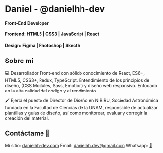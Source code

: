 # Daniel  - @danielhh-dev
#### Front-End Developer <br/>
#### Frontend:  HTML5 | CSS3 | JavaScript | React <br/>
#### Design: Figma | Photoshop | Skecth 
 


## Sobre mí


💻 Desarrollador Front-end con sólido conocimiento de React, ES6+, HTML5, CSS3+, Redux, TypeScript. Entendimiento de los principios de diseño, (CSS Modules, Sass, Emotion) y diseño web responsivo. Enfocado en la alta calidad del código y el rendimiento.

🖌️ Ejercí el puesto de Director de Diseño en NIBIRU, Sociedad Astronómica fundada en la Facultad de Ciencias de la UNAM, responsable de actualizar plantillas y guías de diseño, así como monitorear, evaluar y corregir la creación del material.


## Contáctame 👋
Mi sitio: [danielhh-dev.com](https://danielhh-dev.github.io/portfolio)
Email: danielhh.dev@gmail.com
Whatsapp: [📲](https://api.whatsapp.com/send?phone=525583461595&text=Hello,%20more%20information!)
